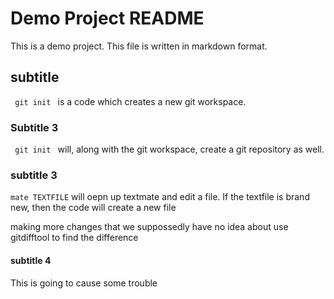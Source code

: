 # Demo Project README

This is a demo project. This file is written in markdown format.
##  subtitle
<code> git init </code> is a code which creates a new git workspace. 
### Subtitle 3
<code> git init </code> will, along with the git workspace, create a git repository as well.

### subtitle 3 
<code>mate TEXTFILE</code> will oepn up textmate and edit a file. If the textfile is brand new, then the code will create a new file 

making more changes that we suppossedly have no idea about use gitdifftool to find the difference

#### subtitle 4
This is going to cause some trouble